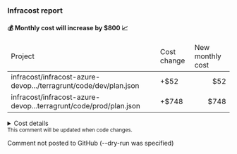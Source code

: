 
<h3>Infracost report</h3>
<h4>💰 Monthly cost will increase by $800 📈</h4>
<table>
  <thead>
    <td>Project</td>
    <td>Cost change</td>
    <td>New monthly cost</td>
  </thead>
  <tbody>
    <tr>
      <td>infracost/infracost-azure-devop.../terragrunt/code/dev/plan.json</td>
      <td>+$52</td>
      <td align="right">$52</td>
    </tr>
    <tr>
      <td>infracost/infracost-azure-devop...terragrunt/code/prod/plan.json</td>
      <td>+$748</td>
      <td align="right">$748</td>
    </tr>
  </tbody>
</table>
<details>
<summary>Cost details</summary>

```
──────────────────────────────────


+ aws_instance.web_app
  +$52

    + Instance usage (Linux/UNIX, on-demand, t2.micro)
      +$8

    + root_block_device
    
        + Storage (general purpose SSD, gp2)
          +$5

    + ebs_block_device[0]
    
        + Storage (provisioned IOPS SSD, io1)
          +$13
    
        + Provisioned IOPS
          +$26

+ aws_lambda_function.hello_world
  Monthly cost depends on usage

    + Requests
      Monthly cost depends on usage
        +$0.20 per 1M requests

    + Ephemeral storage
      Monthly cost depends on usage
        +$0.0000000309 per GB-seconds

    + Duration (first 6B)
      Monthly cost depends on usage
        +$0.0000166667 per GB-seconds

Monthly cost change for infracost/infracost-azure-devops/examples/plan-json/terragrunt/code/dev/plan.json
Amount:  +$52 ($0.00 → $52)

──────────────────────────────────
Project: infracost/infracost-azure-devops/examples/plan-json/terragrunt/code/prod/plan.json

+ aws_instance.web_app
  +$748

    + Instance usage (Linux/UNIX, on-demand, m5.4xlarge)
      +$561

    + root_block_device
    
        + Storage (general purpose SSD, gp2)
          +$10

    + ebs_block_device[0]
    
        + Storage (provisioned IOPS SSD, io1)
          +$125
    
        + Provisioned IOPS
          +$52

+ aws_lambda_function.hello_world
+ aws_lambda_function.hello_world
  Monthly cost depends on usage

    + Requests
      Monthly cost depends on usage
        +$0.20 per 1M requests

    + Ephemeral storage
      Monthly cost depends on usage
        +$0.0000000309 per GB-seconds

    + Duration (first 6B)
      Monthly cost depends on usage
        +$0.0000166667 per GB-seconds

Monthly cost change for infracost/infracost-azure-devops/examples/plan-json/terragrunt/code/prod/plan.json
Amount:  +$748 ($0.00 → $748)

──────────────────────────────────
Key: ~ changed, + added, - removed

4 cloud resources were detected:
∙ 4 were estimated, all of which include usage-based costs, see https://infracost.io/usage-file

Infracost estimate: Monthly cost will increase by $800 ↑
┏━━━━━━━━━━━━━━━━━━━━━━━━━━━━━━━━━━━━━━━━━━━━━━━━━━━━━━━━━━━━━━━━━━┳━━━━━━━━━━━━━┳━━━━━━━━━━━━━━━━━━┓
┃ Project                                                          ┃ Cost change ┃ New monthly cost ┃
┣━━━━━━━━━━━━━━━━━━━━━━━━━━━━━━━━━━━━━━━━━━━━━━━━━━━━━━━━━━━━━━━━━━╋━━━━━━━━━━━━━╋━━━━━━━━━━━━━━━━━━┫
┃ infracost/infracost-azure-devop.../terragrunt/code/dev/plan.json ┃        +$52 ┃ $52              ┃
┃ infracost/infracost-azure-devop...terragrunt/code/prod/plan.json ┃       +$748 ┃ $748             ┃
┗━━━━━━━━━━━━━━━━━━━━━━━━━━━━━━━━━━━━━━━━━━━━━━━━━━━━━━━━━━━━━━━━━━┻━━━━━━━━━━━━━┻━━━━━━━━━━━━━━━━━━┛
```
</details>
<sub>This comment will be updated when code changes.
</sub>

Comment not posted to GitHub (--dry-run was specified)
